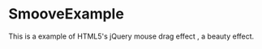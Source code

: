 SmooveExample
=============

This is a example of HTML5's jQuery mouse drag effect , a beauty effect.
